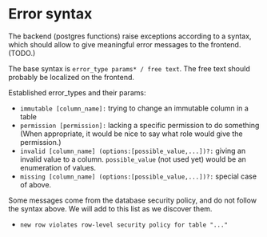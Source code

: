 # Error syntax

The backend (postgres functions) raise exceptions according to a syntax, which should allow to give meaningful error messages to the frontend. (TODO.)

The base syntax is `error_type params* / free text`. The free text should probably be localized on the frontend.

Established error_types and their params:

* `immutable [column_name]:` trying to change an immutable column in a table
* `permission [permission]:` lacking a specific permission to do something (When appropriate, it would be nice to say what role  would give the permission.)
* `invalid [column_name] (options:[possible_value,...])?:` giving an invalid value to a column. `possible_value` (not used yet) would be an enumeration of values.
* `missing [column_name] (options:[possible_value,...])?:` special case of above.

Some messages come from the database security policy, and do not follow the syntax above. We will add to this list as we discover them.

* `new row violates row-level security policy for table "..."`
